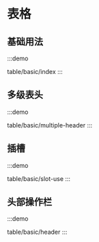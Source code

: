 

# 表格

## 基础用法
:::demo

table/basic/index
:::

## 多级表头
:::demo

table/basic/multiple-header
:::

## 插槽
:::demo

table/basic/slot-use
:::

## 头部操作栏
:::demo

table/basic/header
:::

<!-- @include: ./explain.md -->

